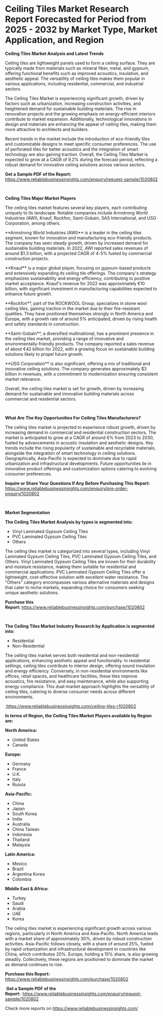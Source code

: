 <p><h1>Ceiling Tiles Market Research Report Forecasted for Period from 2025 -  2032 by Market Type, Market Application, and Region</h1></p><p><strong>Ceiling Tiles Market Analysis and Latest Trends</strong></p>
<p><p>Ceiling tiles are lightweight panels used to form a ceiling surface. They are typically made from materials such as mineral fiber, metal, and gypsum, offering functional benefits such as improved acoustics, insulation, and aesthetic appeal. The versatility of ceiling tiles makes them popular in various applications, including residential, commercial, and industrial sectors.</p><p>The Ceiling Tiles Market is experiencing significant growth, driven by factors such as urbanization, increasing construction activities, and heightened demand for sustainable building materials. The rise in renovation projects and the growing emphasis on energy-efficient interiors contribute to market expansion. Additionally, technological innovations in design and materials are enhancing the appeal of ceiling tiles, making them more attractive to architects and builders.</p><p>Recent trends in the market include the introduction of eco-friendly tiles and customizable designs to meet specific consumer preferences. The use of perforated tiles for better acoustics and the integration of smart technology are also gaining traction. Overall, the Ceiling Tiles Market is expected to grow at a CAGR of 9.2% during the forecast period, reflecting a robust demand for innovative ceiling solutions across various sectors.</p></p>
<p><strong>Get a Sample PDF of the Report:&nbsp;</strong> <a href="https://www.reliablebusinessinsights.com/enquiry/request-sample/1020802?utm_campaign=2306&utm_medium=2&utm_source=Github&utm_content=ia&utm_term=05042025&utm_id=ceiling-tiles">https://www.reliablebusinessinsights.com/enquiry/request-sample/1020802</a></p>
<p>&nbsp;</p>
<p><strong>Ceiling Tiles Major Market Players</strong></p>
<p><p>The ceiling tiles market features several key players, each contributing uniquely to its landscape. Notable companies include Armstrong World Industries (AWI), Knauf, Rockfon, Saint-Gobain, SAS International, and USG Corporation, among others.</p><p>**Armstrong World Industries (AWI)** is a leader in the ceiling tiles segment, known for innovation and manufacturing eco-friendly products. The company has seen steady growth, driven by increased demand for sustainable building materials. In 2022, AWI reported sales revenues of around $1.3 billion, with a projected CAGR of 4-5% fueled by commercial construction projects.</p><p>**Knauf** is a major global player, focusing on gypsum-based products and extensively expanding its ceiling tile offerings. The company's strategy emphasizes sustainability and energy efficiency, contributing to positive market acceptance. Knauf's revenue for 2022 was approximately €10 billion, with significant investment in manufacturing capabilities expected to enhance future growth.</p><p>**Rockfon**, part of the ROCKWOOL Group, specializes in stone wool ceiling tiles, gaining traction in the market due to their fire-resistant qualities. They have positioned themselves strongly in North America and Europe, with a growth rate of around 5% anticipated, driven by rising health and safety standards in construction.</p><p>**Saint-Gobain**, a diversified multinational, has a prominent presence in the ceiling tiles market, providing a range of innovative and environmentally-friendly products. The company reported a sales revenue of about €42 billion for 2022, with a growing focus on sustainable building solutions likely to propel future growth.</p><p>**USG Corporation** is also significant, offering a mix of traditional and innovative ceiling solutions. The company generates approximately $3 billion in revenues, with a commitment to modernization ensuring consistent market relevance.</p><p>Overall, the ceiling tiles market is set for growth, driven by increasing demand for sustainable and innovative building materials across commercial and residential sectors.</p></p>
<p>&nbsp;</p>
<p><strong>What Are The Key Opportunities For Ceiling Tiles Manufacturers?</strong></p>
<p><p>The ceiling tiles market is projected to experience robust growth, driven by increasing demand in commercial and residential construction sectors. The market is anticipated to grow at a CAGR of around 6% from 2023 to 2030, fueled by advancements in acoustic insulation and aesthetic designs. Key trends include the rising popularity of sustainable and recyclable materials, alongside the integration of smart technology in ceiling solutions. Geographically, Asia-Pacific is expected to dominate due to rapid urbanization and infrastructural developments. Future opportunities lie in innovative product offerings and customization options catering to evolving consumer preferences.</p></p>
<p><strong>Inquire or Share Your Questions If Any Before Purchasing This Report:</strong> <a href="https://www.reliablebusinessinsights.com/enquiry/pre-order-enquiry/1020802?utm_campaign=2306&utm_medium=2&utm_source=Github&utm_content=ia&utm_term=05042025&utm_id=ceiling-tiles">https://www.reliablebusinessinsights.com/enquiry/pre-order-enquiry/1020802</a></p>
<p>&nbsp;</p>
<p><strong>Market Segmentation</strong></p>
<p><strong>The Ceiling Tiles Market Analysis by types is segmented into:</strong></p>
<p><ul><li>Vinyl Laminated Gypsum Ceiling Tiles</li><li>PVC Laminated Gypsum Ceiling Tiles</li><li>Others</li></ul></p>
<p><p>The ceiling tiles market is categorized into several types, including Vinyl Laminated Gypsum Ceiling Tiles, PVC Laminated Gypsum Ceiling Tiles, and Others. Vinyl Laminated Gypsum Ceiling Tiles are known for their durability and moisture resistance, making them suitable for residential and commercial applications. PVC Laminated Gypsum Ceiling Tiles offer a lightweight, cost-effective solution with excellent water resistance. The "Others" category encompasses various alternative materials and designs that cater to niche markets, expanding choice for consumers seeking unique aesthetic solutions.</p></p>
<p><strong>Purchase this Report:&nbsp;</strong><a href="https://www.reliablebusinessinsights.com/purchase/1020802?utm_campaign=2306&utm_medium=2&utm_source=Github&utm_content=ia&utm_term=05042025&utm_id=ceiling-tiles">https://www.reliablebusinessinsights.com/purchase/1020802</a></p>
<p>&nbsp;</p>
<p><strong>The Ceiling Tiles Market Industry Research by Application is segmented into:</strong></p>
<p><ul><li>Residential</li><li>Non-Residential</li></ul></p>
<p><p>The ceiling tiles market serves both residential and non-residential applications, enhancing aesthetic appeal and functionality. In residential settings, ceiling tiles contribute to interior design, offering sound insulation and energy efficiency. Conversely, in non-residential environments like offices, retail spaces, and healthcare facilities, these tiles improve acoustics, fire resistance, and easy maintenance, while also supporting energy compliance. This dual-market approach highlights the versatility of ceiling tiles, catering to diverse consumer needs across different environments.</p></p>
<p><a href="https://www.reliablebusinessinsights.com/ceiling-tiles-r1020802?utm_campaign=2306&utm_medium=2&utm_source=Github&utm_content=ia&utm_term=05042025&utm_id=ceiling-tiles">&nbsp;https://www.reliablebusinessinsights.com/ceiling-tiles-r1020802</a></p>
<p><strong>In terms of Region, the Ceiling Tiles Market Players available by Region are:</strong></p>
<p>
    <p> <strong> North America: </strong>
        <ul>
            <li>United States</li>
            <li>Canada</li>
        </ul>
        </p> 
    <p> <strong> Europe: </strong>
        <ul>
            <li>Germany</li>
            <li>France</li>
            <li>U.K.</li>
            <li>Italy</li>
            <li>Russia</li>
        </ul>
        </p> 
    <p> <strong> Asia-Pacific: </strong>
        <ul>
            <li>China</li>
            <li>Japan</li>
            <li>South Korea</li>
            <li>India</li>
            <li>Australia</li>
            <li>China Taiwan</li>
            <li>Indonesia</li>
            <li>Thailand</li>
            <li>Malaysia</li>
        </ul>
        </p> 
    <p> <strong> Latin America: </strong>
        <ul>
            <li>Mexico</li>
            <li>Brazil</li>
            <li>Argentina Korea</li>
            <li>Colombia</li>
        </ul>
        </p> 
    <p> <strong> Middle East & Africa: </strong>
        <ul>
            <li>Turkey</li>
            <li>Saudi</li>
            <li>Arabia</li>
            <li>UAE</li>
            <li>Korea</li>
        </ul>
    </p>
    </p>
<p><p>The ceiling tiles market is experiencing significant growth across various regions, particularly in North America and Asia-Pacific. North America leads with a market share of approximately 30%, driven by robust construction activities. Asia-Pacific follows closely, with a share of around 25%, fueled by rapid urbanization and infrastructural development in countries like China, which contributes 20%. Europe, holding a 15% share, is also growing steadily. Collectively, these regions are positioned to dominate the market as demand continues to rise.</p></p>
<p><strong>Purchase this Report: </strong><a href="https://www.reliablebusinessinsights.com/purchase/1020802?utm_campaign=2306&utm_medium=2&utm_source=Github&utm_content=ia&utm_term=05042025&utm_id=ceiling-tiles">https://www.reliablebusinessinsights.com/purchase/1020802</a></p>
<p>&nbsp;<strong>Get a Sample PDF of the Report:&nbsp;&nbsp;</strong><a href="https://www.reliablebusinessinsights.com/enquiry/request-sample/1020802?utm_campaign=2306&utm_medium=2&utm_source=Github&utm_content=ia&utm_term=05042025&utm_id=ceiling-tiles">https://www.reliablebusinessinsights.com/enquiry/request-sample/1020802</a></p>
<p><strong></strong></p>
<p>Check more reports on <a href="https://www.reliablebusinessinsights.com/?utm_campaign=2306&utm_medium=2&utm_source=Github&utm_content=ia&utm_term=05042025&utm_id=ceiling-tiles">https://www.reliablebusinessinsights.com/</a></p>